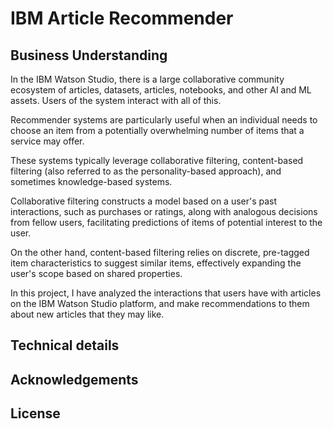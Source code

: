 # IBM Article Recommender
## Business Understanding
In the IBM Watson Studio, there is a large collaborative community ecosystem of articles, 
datasets, articles, notebooks, and other AI and ML assets. 
Users of the system interact with all of this.

Recommender systems are particularly useful when an individual needs to choose an item from a potentially overwhelming 
number of items that a service may offer.

These systems typically leverage collaborative filtering, content-based filtering (also referred to as the 
personality-based approach), and sometimes knowledge-based systems. 

Collaborative filtering constructs a model based on
a user's past interactions, such as purchases or ratings, along with analogous decisions from fellow users, facilitating
predictions of items of potential interest to the user.

On the other hand, content-based filtering relies on discrete, pre-tagged item characteristics to suggest similar items,
effectively expanding the user's scope based on shared properties.

In this project, I have analyzed the interactions that users have with articles on the IBM Watson Studio platform, and make 
recommendations to them about new articles that they may like.

## Technical details

## Acknowledgements
## License